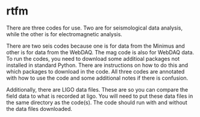 # rtfm

There are three codes for use. Two are for seismological data analysis, while the other is for electromagnetic analysis.


There are two seis codes because one is for data from the Minimus and other is for data from the WebDAQ. The mag code is also for WebDAQ data.
To run the codes, you need to download some additioal packages not installed in standard Python. There are instructions on how to do this and which packages to download in the code.
All three codes are annotated with how to use the code and some additional notes if there is confusion.


Additionally, there are LIGO data files. These are so you can compare the field data to what is recorded at ligo. You will need to put these data files in the same directory as the code(s). The code should run with and without the data files downloaded.
